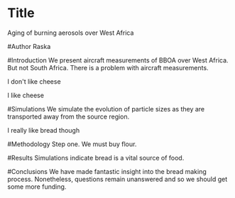 # Title
Aging of burning aerosols over West Africa

#Author
Raska

#Introduction
We present aircraft measurements of BBOA over West Africa. But not South Africa. 
There is a problem with aircraft measurements. 


I don't like cheese


I like cheese

#Simulations
We simulate the evolution of particle sizes as they are transported
away from the source region.


I really like bread though

#Methodology
Step one. We must buy flour.

#Results
Simulations indicate bread is a vital source of food. 

#Conclusions
We have made fantastic insight into the bread making process.
Nonetheless, questions remain unanswered and so we should get some more funding. 
